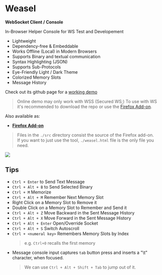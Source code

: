 # Weasel
**WebSocket Client / Console**

In-Browser Helper Console for WS Test and Developement

* Lightweight
* Dependency-free & Embeddable
* Works Offline (Local) in Modern Browsers
* Supports Binary and textual communication
* Syntax Highlighting (JSON)
* Supports Sub-Protocols
* Eye-Friendly Light / Dark Theme
* Colorized Memory Slots
* Message History

Check out its github page for a [working demo](https://mhgolkar.github.io/Weasel/)  
> Online demo may only work with WSS (Secured WS;)
> To use with WS it's recommended to download the repo or use the [Firefox Add-on][firefox-addon].  

Also available as:

+ **[Firefox Add-on][firefox-addon]**

> Files in the `./src` directory consist the source of the Firefox add-on.  
> If you want to just use the tool, `./weasel.html` file is the only file you need.

[![](https://raw.githubusercontent.com/mhgolkar/Weasel/gh-pages/websocket-weasel-in-action.png)](https://mhgolkar.github.io/Weasel/) 


## Tips

+ `Ctrl + Enter` to Send Text Message
+ `Ctrl + Alt + B` to Send Selected Binary
+ `Ctrl + M` Memorize
+ `Ctrl + Alt + M` Remember Next Memory Slot
+ Right Click on a Memory Slot to Remove it
+ Double Click on a Memory Slot to Remember and Send it
+ `Ctrl + Alt + Z` Move Backward in the Sent Message History
+ `Ctrl + Alt + X` Move Forward in the Sent Message History
+ `Ctrl + Alt + Enter` Open/Override Socket
+ `Ctrl + Alt + S` Switch Autoscroll
+ `Ctrl + <numeral key>` Remembers Memory Slots by Index
    > e.g. `Ctrl+0` recalls the first memory
+ Message console input captures `tab` button press and inserts a "\t" character, when focused.
    > We can use `Ctrl + Alt + Shift + Tab` to jump out of it.

<!-- Refs -->
[firefox-addon]: https://addons.mozilla.org/en-US/firefox/addon/websocket-weasel/

